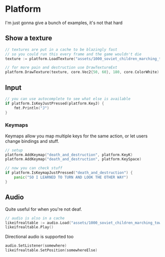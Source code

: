 # Platform

I'm just gonna give a bunch of examples, it's not that hard

## Show a texture

```go
// textures are put in a cache to be blazingly fast
// so you could run this every frame and the game wouldn't die
texture := platform.LoadTexture("assets/1000_soviet_children_marching_towards_the_sun.png")

// for more pain and destruction use DrawTextureExt
platform.DrawTexture(texture, core.Vec2{50, 60}, 180, core.ColorWhite)
```

## Input

```go
// you can use autocomplete to see what else is available
if platform.IsKeyJustPressed(platform.KeyJ) {
    fmt.Println("J")
}
```

### Keymaps

Keymaps allow you map multiple keys for the same action, or let users change bindings and stuff.

```go
// setup
platform.AddKeymap("death_and_destruction", platform.KeyK)
platform.AddKeymap("death_and_destruction", platform.KeySpace)

// now you can check stuff
if platform.IsKeymapJustPressed("death_and_destruction") {
    panic("SO I LEARNED TO TURN AND LOOK THE OTHER WAY")
}
```

## Audio

Quite useful for when you're not deaf.

```go
// audio is also in a cache
likeifrealtable := audio.Load("assets/1000_soviet_children_marching_towards_the_sun.mp3")
likeifrealtable.Play()
```

Directional audio is supported too

```go
audio.SetListener(somewhere)
likeifrealtable.SetPosition(somewhereElse)
```